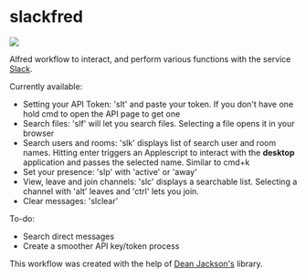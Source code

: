 slackfred
=========

![](http://i.imgur.com/Vy78c78.gif)

Alfred workflow to interact, and perform various functions with the service [Slack](http://slack.com/).

Currently available:
* Setting your API Token: 'slt' and paste your token. If you don't have one hold cmd to open the API page to get one
* Search files: 'slf' will let you search files. Selecting a file opens it in your browser
* Search users and rooms: 'slk' displays list of search user and room names. Hitting enter triggers an Applescript to interact with the **desktop** application and passes the selected name. Similar to cmd+k
* Set your presence: 'slp' with 'active' or 'away'
* View, leave and join channels: 'slc' displays a searchable list. Selecting a channel with 'alt' leaves and 'ctrl' lets you join.
* Clear messages: 'slclear'

To-do:
* Search direct messages
* Create a smoother API key/token process

This workflow was created with the help of [Dean Jackson's](https://github.com/deanishe/alfred-workflow) library.
